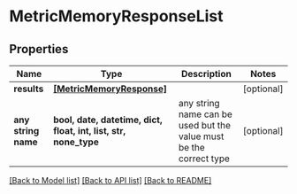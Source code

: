 # MetricMemoryResponseList


## Properties
Name | Type | Description | Notes
------------ | ------------- | ------------- | -------------
**results** | [**[MetricMemoryResponse]**](MetricMemoryResponse.md) |  | [optional] 
**any string name** | **bool, date, datetime, dict, float, int, list, str, none_type** | any string name can be used but the value must be the correct type | [optional]

[[Back to Model list]](../README.md#documentation-for-models) [[Back to API list]](../README.md#documentation-for-api-endpoints) [[Back to README]](../README.md)


